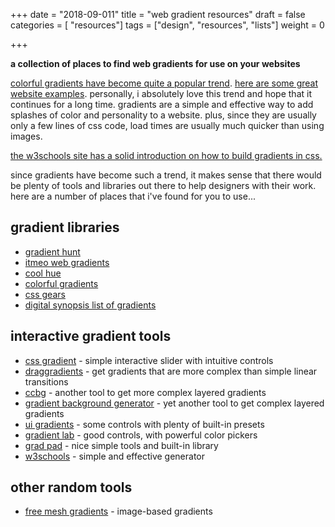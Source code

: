 +++
date = "2018-09-011"
title = "web gradient resources"
draft = false
categories = [ "resources"]
tags = ["design", "resources", "lists"]
weight = 0

+++

**a collection of places to find web gradients for use on your websites**

<!--more-->

[colorful gradients have become quite a popular trend](https://designmodo.com/gradients/). [here are some great website examples](https://designmodo.com/websites-gradients/). personally, i absolutely love this trend and hope that it continues for a long time. gradients are a simple and effective way to add splashes of color and personality to a website. plus, since they are usually only a few lines of css code, load times are usually much quicker than using images. 

[the w3schools site has a solid introduction on how to build gradients in css.](https://www.w3schools.com/css/css3_gradients.asp) 

since gradients have become such a trend, it makes sense that there would be plenty of tools and libraries out there to help designers with their work. here are a number of places that i've found for you to use...

## gradient libraries

- [gradient hunt](https://gradienthunt.com/) 
- [itmeo web gradients](https://webgradients.com/)
- [cool hue](https://webkul.github.io/coolhue/)
- [colorful gradients](https://colorfulgradients.tumblr.com/)
- [css gears](https://gradients.cssgears.com/)
- [digital synopsis list of gradients](https://digitalsynopsis.com/design/beautiful-color-ui-gradients-backgrounds/)

## interactive gradient tools

- [css gradient](https://cssgradient.io/) - simple interactive slider with intuitive controls
- [draggradients](https://elrumordelaluz.github.io/draGGradients/#) - get gradients that are more complex than simple linear transitions
- [ccbg](https://www.ccbg.io/generator) - another tool to get more complex layered gradients
- [gradient background generator](http://gradientcreator.com/#) - yet another tool to get complex layered gradients
- [ui gradients](https://uigradients.com/#Sunkist) - some controls with plenty of built-in presets
- [gradient lab](https://gradientlab.space/) - good controls, with powerful color pickers
- [grad pad](http://ourownthing.co.uk/gradpad.html) - nice simple tools and built-in library
- [w3schools](https://www.w3schools.com/colors/colors_gradient.asp) - simple and effective generator

## other random tools

- [free mesh gradients](https://lstore.graphics/meshgradients/) - image-based gradients